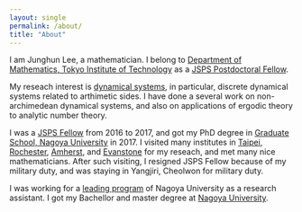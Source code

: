 ```yaml
---
layout: single
permalink: /about/
title: "About"
---
```


I am Junghun Lee, a mathematician.
I belong to [Department of Mathematics, Tokyo Institute of Technology](https://educ.titech.ac.jp/math/eng/) as a [JSPS Postdoctoral Fellow](https://www.jsps.go.jp/english/e-fellow/postdoctoral.html).

My reseach interest is [dynamical systems](https://en.wikipedia.org/wiki/Dynamical_system), in particular, discrete dynamical systems related to arthimetic sides.
I have done a several work on non-archimedean dynamical systems, and also on applications of ergodic theory to analytic number theory.

I was a [JSPS Fellow](https://www.jsps.go.jp/j-pd/pd_sin.html) from 2016 to 2017, and got my PhD degree in [Graduate School, Nagoya University](http://www.math.nagoya-u.ac.jp) in 2017.
I visited many institutes in [Taipei](https://www.math.sinica.edu.tw/www/default_e.jsp), [Rochester](https://www.sas.rochester.edu/mth/), [Amherst](https://www.amherst.edu/academiclife/departments/mathematics-statistics/), and [Evanstone](https://www.math.northwestern.edu) for my reseach, and met many nice mathematicians.
After such visiting, I resigned JSPS Fellow because of my military duty, and was staying in Yangjiri, Cheolwon for military duty.

I was working for a [leading program](http://www.phdpro.leading.nagoya-u.ac.jp/eng/index.html) of Nagoya University as a research assistant.
I got my Bachellor and master degree at [Nagoya University](http://www.math.nagoya-u.ac.jp).